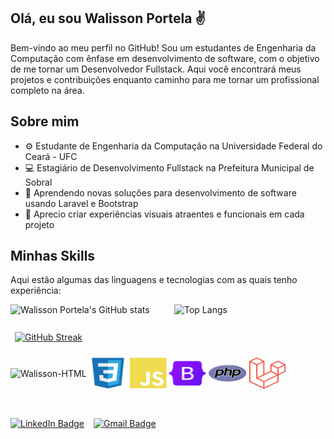 ## Olá, eu sou Walisson Portela ✌️

Bem-vindo ao meu perfil no GitHub! Sou um estudantes de Engenharia da Computação com ênfase em desenvolvimento de software, com o objetivo de me tornar um Desenvolvedor Fullstack. Aqui você encontrará meus projetos e contribuições enquanto caminho para me tornar um profissional completo na área.

## Sobre mim

- ⚙️ Estudante de Engenharia da Computação na Universidade Federal do Ceará - UFC
- 💻 Estagiário de Desenvolvimento Fullstack na Prefeitura Municipal de Sobral
- 🌱 Aprendendo novas soluções para desenvolvimento de software usando Laravel e Bootstrap
- 🔭 Aprecio criar experiências visuais atraentes e funcionais em cada projeto

## Minhas Skills

Aqui estão algumas das linguagens e tecnologias com as quais tenho experiência:

<div style="display: flex; flex-direction: column; gap: 20px;">
  <!-- Primeira linha com dois cards lado a lado -->
  <div style="display: flex; justify-content: space-between; gap: 20px;">
    <div style="flex: 1;">
      <img src="https://github-readme-stats.vercel.app/api?username=walissonportela&show_icons=true&theme=transparent" alt="Walisson Portela's GitHub stats" style="width: 100%; max-width: 400px;" />
    </div>
    <div style="flex: 1;">
      <img src="https://github-readme-stats.vercel.app/api/top-langs/?username=walissonportela&layout=compact&theme=transparent" alt="Top Langs" style="width: 100%; max-width: 305px;" />
    </div>
  </div>

  <!-- Segunda linha com o streak ocupando a largura total -->
  <div style="border: 2px solid white; border-radius: 10px; display: inline-block; padding: 5px;">
    <a href="https://git.io/streak-stats">
      <img src="https://streak-stats.demolab.com/?user=walissonportela&theme=transparent&width=1000" alt="GitHub Streak" style="width: 100%; max-width: calc(705px + 20px);" />
    </a>
  </div>
</div>



<div style="display: inline_block; gap: 10px;"><br>
  <img align="center" alt="Walisson-HTML" height="50" width="60" src="https://cdn.jsdelivr.net/gh/devicons/devicon@latest/icons/html5/html5-original.svg">
  <img align="center" alt="Walisson-CSS" height="50" width="60" src="https://raw.githubusercontent.com/devicons/devicon/master/icons/css3/css3-original.svg">
  <img align="center" alt="Walisson-JS" height="50" width="60" src="https://raw.githubusercontent.com/devicons/devicon/master/icons/javascript/javascript-plain.svg">
  <img align="center" alt="Walisson-Bootstrap" height="50" width="60" src="https://github.com/devicons/devicon/blob/master/icons/bootstrap/bootstrap-original.svg">
  <img align="center" alt="Walisson-PHP" height="50" width="60" src="https://github.com/devicons/devicon/blob/master/icons/php/php-original.svg">
  <img align="center" alt="Walisson-Laravel" height="50" width="60" src="https://github.com/devicons/devicon/blob/master/icons/laravel/laravel-original.svg">
</div> <br>

##

<div style="display: flex; gap: 15px;">
  <a href="https://www.linkedin.com/in/walissonportela/" target="_blank">
    <img src="https://img.shields.io/badge/LinkedIn-0077B5?style=for-the-badge&logo=linkedin&logoColor=white" alt="LinkedIn Badge" />
  </a>
  <a href="mailto:walissonportela36@gmail.com">
    <img src="https://img.shields.io/badge/Gmail-D14836?style=for-the-badge&logo=gmail&logoColor=white" alt="Gmail Badge" />
  </a>
</div>

##
